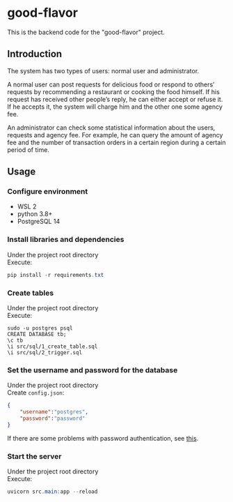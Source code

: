 # good-flavor
This is the backend code for the "good-flavor" project.

## Introduction
The system has two types of users: normal user and administrator. 

A normal user can post requests for delicious food or respond to others’ requests by recommending a restaurant or cooking the food himself. If his request has received other people’s reply, he can either accept or refuse it. If he accepts it, the system will charge him and the other one some agency fee.

An administrator can check some statistical information about the users, requests and agency fee. For example, he can query the amount of agency fee and the number of transaction orders in a certain region during a certain period of time.

## Usage

### Configure environment
* WSL 2
* python 3.8+
* PostgreSQL 14

### Install libraries and dependencies
Under the project root directory<br>
Execute:
```powershell
pip install -r requirements.txt
```
### Create tables
Under the project root directory<br>
Execute:
```shell
sudo -u postgres psql
CREATE DATABASE tb;
\c tb
\i src/sql/1_create_table.sql 
\i src/sql/2_trigger.sql
```
### Set the username and password for the database
Under the project root directory<br>
Create `config.json`:
```json
{
	"username":"postgres",
	"password":"password"
}
```
If there are some problems with password authentication, see [this](https://hassanannajjar.medium.com/how-to-fix-error-password-authentication-failed-for-the-user-in-postgresql-896e1fd880dc).
### Start the server
Under the project root directory<br>
Execute:
```powershell
uvicorn src.main:app --reload 
```

